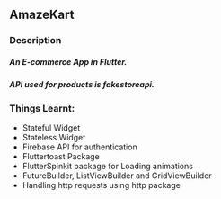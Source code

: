 ## **AmazeKart**

### Description

##### An E-commerce App in Flutter.
##### API used for products is **fakestoreapi**.



### Things Learnt:

- Stateful Widget
- Stateless Widget
- Firebase API for authentication
- Fluttertoast Package
- FlutterSpinkit package for Loading animations
- FutureBuilder, ListViewBuilder and GridViewBuilder
- Handling http requests using http package
